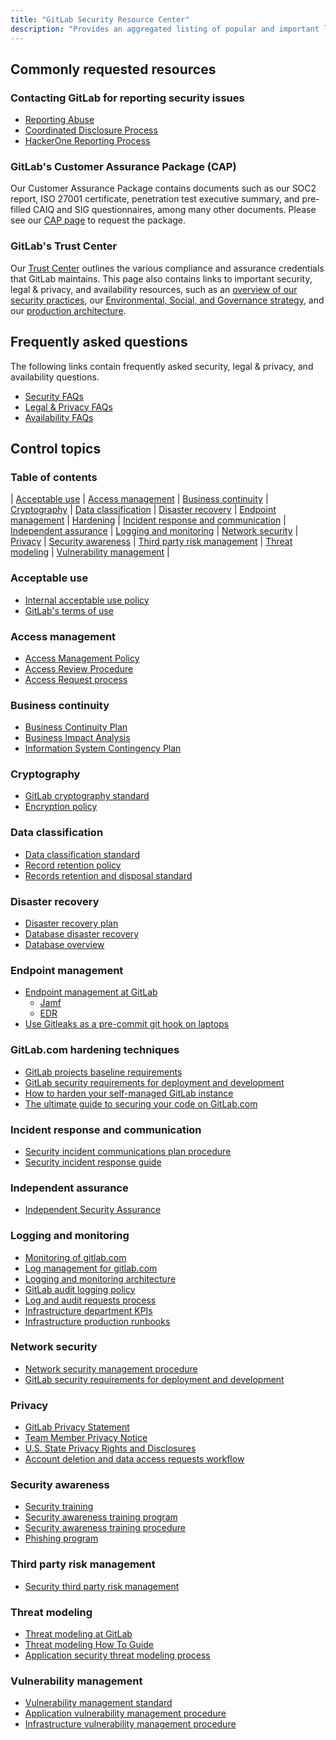 ```yaml
---
title: "GitLab Security Resource Center"
description: "Provides an aggregated listing of popular and important links and information for GitLab's customers and prospects."
---
```


## Commonly requested resources

### Contacting GitLab for reporting security issues

- [Reporting Abuse](/handbook/security/security-operations/trustandsafety/abuse-on-gitlab-com/)
- [Coordinated Disclosure Process](https://about.gitlab.com/security/disclosure/)
- [HackerOne Reporting Process](/handbook/security/product-security/application-security/runbooks/hackerone-process/)

### GitLab's Customer Assurance Package (CAP)

Our Customer Assurance Package contains documents such as our SOC2 report, ISO 27001 certificate, penetration test executive summary, and pre-filled CAIQ and SIG questionnaires, among many other documents. Please see our [CAP page](https://trust.gitlab.com/) to request the package.

### GitLab's Trust Center

Our [Trust Center](https://about.gitlab.com/security/) outlines the various compliance and assurance credentials that GitLab maintains. This page also contains links to important security, legal & privacy, and availability resources, such as an [overview of our security practices](/handbook/security/), our [Environmental, Social, and Governance strategy](/handbook/legal/esg/), and our [production architecture](/handbook/engineering/infrastructure/production/architecture/).

## Frequently asked questions

The following links contain frequently asked security, legal & privacy, and availability questions.

- [Security FAQs](https://about.gitlab.com/security/faq/)
- [Legal & Privacy FAQs](https://about.gitlab.com/privacy/)
- [Availability FAQs](/handbook/engineering/infrastructure/faq/)

## Control topics

### Table of contents

| [Acceptable use](/handbook/security/gitlab_security_resource_center/#acceptable-use) | [Access management](/handbook/security/gitlab_security_resource_center/#access-management) | [Business continuity](/handbook/security/gitlab_security_resource_center/#business-continuity) | [Cryptography](/handbook/security/gitlab_security_resource_center/#cryptography) | [Data classification](/handbook/security/gitlab_security_resource_center/#data-classification)
| [Disaster recovery](/handbook/security/gitlab_security_resource_center/#disaster-recovery) | [Endpoint management](/handbook/security/gitlab_security_resource_center/#endpoint-management) | [Hardening](/handbook/security/gitlab_security_resource_center/#gitlabcom-hardening-techniques) | [Incident response and communication](/handbook/security/gitlab_security_resource_center/#incident-response-and-communication) | [Independent assurance](/handbook/security/gitlab_security_resource_center/#independent-assurance)
| [Logging and monitoring](/handbook/security/gitlab_security_resource_center/#logging-and-monitoring) | [Network security](/handbook/security/gitlab_security_resource_center/#network-security) | [Privacy](/handbook/security/gitlab_security_resource_center/#privacy) | [Security awareness](/handbook/security/gitlab_security_resource_center/#security-awareness) | [Third party risk management](/handbook/security/gitlab_security_resource_center/#third-party-risk-management)
| [Threat modeling](/handbook/security/gitlab_security_resource_center/#threat-modeling) | [Vulnerability management](/handbook/security/gitlab_security_resource_center/#vulnerability-management) |

### Acceptable use

- [Internal acceptable use policy](/handbook/people-group/acceptable-use-policy/)
- [GitLab's terms of use](https://about.gitlab.com/terms/)

### Access management

- [Access Management Policy](/handbook/security/security-and-technology-policies/access-management-policy/)
- [Access Review Procedure](/handbook/security/security-assurance/security-compliance/access-reviews)
- [Access Request process](/handbook/it/end-user-services/onboarding-access-requests/access-requests/)

### Business continuity

- [Business Continuity Plan](/handbook/business-technology/entapps-documentation/policies/gitlab-business-continuity-plan/)
- [Business Impact Analysis](/handbook/security/security-assurance/security-risk/storm-program/business-impact-analysis/)
- [Information System Contingency Plan](/handbook/security/information-system-contingency-plan-iscp)

### Cryptography

- [GitLab cryptography standard](/handbook/security/cryptographic-standard/)
- [Encryption policy](/handbook/security/product-security/vulnerability-management/encryption-policy/)

### Data classification

- [Data classification standard](/handbook/security/data-classification-standard/)
- [Record retention policy](/handbook/legal/record-retention-policy/)
- [Records retention and disposal standard](/handbook/security/records-retention-deletion/)

### Disaster recovery

- [Disaster recovery plan](https://gitlab.com/gitlab-com/gl-infra/readiness/-/blob/master/library/disaster-recovery/index.md)
- [Database disaster recovery](/handbook/engineering/infrastructure/database/disaster-recovery/)
- [Database overview](/handbook/engineering/infrastructure/database/)

### Endpoint management

- [Endpoint management at GitLab](https://internal.gitlab.com/handbook/it/endpoint-tools/)
  - [Jamf](https://internal.gitlab.com/handbook/it/endpoint-tools/jamf/)
  - [EDR](/handbook/it/end-user-services/onboarding-access-requests/endpoint-management/edr/)
- [Use Gitleaks as a pre-commit git hook on laptops](/handbook/security/gitleaks/)

### GitLab.com hardening techniques

- [GitLab projects baseline requirements](/handbook/security/gitlab_projects_baseline_requirements/)
- [GitLab security requirements for deployment and development](/handbook/security/planning/security-development-deployment-requirements/)
- [How to harden your self-managed GitLab instance](https://about.gitlab.com/blog/2023/05/23/how-to-harden-your-self-managed-gitlab-instance/)
- [The ultimate guide to securing your code on GitLab.com](https://about.gitlab.com/blog/2023/05/31/securing-your-code-on-gitlab/)

### Incident response and communication

- [Security incident communications plan procedure](/handbook/security/security-operations/sirt/security-incident-communication-plan/)
- [Security incident response guide](/handbook/security/security-operations/sirt/sec-incident-response/)

### Independent assurance

- [Independent Security Assurance](/handbook/security/security-assurance/field-security/independent_security_assurance/)

### Logging and monitoring

- [Monitoring of gitlab.com](/handbook/engineering/monitoring/)
- [Log management for gitlab.com](/handbook/engineering/monitoring/#logs)
- [Logging and monitoring architecture](/handbook/engineering/infrastructure/production/architecture/#monitoring-and-logging)
- [GitLab audit logging policy](/handbook/security/security-and-technology-policies/audit-logging-policy/)
- [Log and audit requests process](/handbook/support/workflows/log_requests/)
- [Infrastructure department KPIs](/handbook/engineering/infrastructure/performance-indicators/)
- [Infrastructure production runbooks](https://gitlab.com/gitlab-com/runbooks/)

### Network security

- [Network security management procedure](/handbook/engineering/infrastructure/network-security/)
- [GitLab security requirements for deployment and development](/handbook/security/planning/security-development-deployment-requirements/)

### Privacy

- [GitLab Privacy Statement](/handbook/legal/privacy/)
- [Team Member Privacy Notice](/handbook/legal/privacy/employee-privacy-policy/)
- [U.S. State Privacy Rights and Disclosures](https://about.gitlab.com/privacy/us-state-privacy-rights-and-disclosures/)
- [Account deletion and data access requests workflow](/handbook/support/workflows/account_deletion_access_request_workflows/)

### Security awareness

- [Security training](/handbook/security/security-assurance/governance/security-training/)
- [Security awareness training program](security-assurance/governance/sec-awareness-training/)
- [Security awareness training procedure](security-assurance/governance/sec-training/)
- [Phishing program](security-assurance/governance/phishing/)

### Third party risk management

- [Security third party risk management](security-assurance/security-risk/third-party-risk-management/)

### Threat modeling

- [Threat modeling at GitLab](product-security/application-security/threat-modeling/)
- [Threat modeling How To Guide](product-security/application-security/threat-modeling/howto/)
- [Application security threat modeling process](product-security/application-security/runbooks/threat-modeling/)

### Vulnerability management

- [Vulnerability management standard](product-security/vulnerability-management/)
- [Application vulnerability management procedure](product-security/application-security/vulnerability-management/)
- [Infrastructure vulnerability management procedure](product-security/vulnerability-management/Infrastructure-vulnerability-procedure/)
